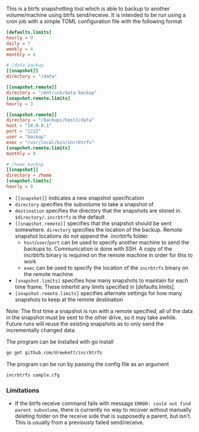 This is a btrfs snapshotting tool which is able to backup to another volume/machine using btrfs send/receive. It is intended to be run using a cron job with a simple TOML configuration file with the following format

```TOML
[defaults.limits]
hourly = 9
daily = 7
weekly = 4
monthly = 6

# /data backup
[[snapshot]]
directory = "/data"

[[snapshot.remote]]
directory = "/mnt/usb/data-backup"
[snapshot.remote.limits]
hourly = 3

[[snapshot.remote]]
directory = "/backups/host1/data"
host = "10.0.0.1"
port = "2222"
user = "backup"
exec = "/usr/local/bin/incrbtrfs"
[snapshot.remote.limits]
monthly = 0

# /home backup
[[snapshot]]
directory = /home
[snapshot.limits]
hourly = 0
```

- `[[snapshot]]` indicates a new snapshot specification
- `directory` specifies the subvolume to take a snapshot of
- `destination` specifies the directory that the snapshots are stored in. `$directory/.incrbtrfs` is the default
- `[[snapshot.remote]]` specifies that the snapshot should be sent somewhere. `directory` specifies the location of the backup. Remote snapshot locations do not append the .incrbtrfs folder.
  - `host`/`user`/`port` can be used to specify another machine to send the backups to. Communication is done with SSH. A copy of the incrbtrfs binary is required on the remote machine in order for this to work
  - `exec` can be used to specify the location of the `incrbtrfs` binary on the remote machine
- `[snapshot.limits]` specifies how many snapshots to maintain for each time frame. These inherhit any limits specified in [defaults.limits].
- `[snapshot.remote.limits]` specifies alternate settings for how many snapshots to keep at the remote destination

Note: The first time a snapshot is run with a remote specified, all of the data in the snapshot must be sent to the other drive, so it may take awhile. Future runs will reuse the existing snapshots as to only send the incrementally changed data.

The program can be installed with go install
```sh
go get github.com/drewkett/incrbtrfs
```

The program can be run by passing the config file as an argument

```sh
incrbtrfs sample.cfg
```

### Limitations
- If the btrfs receive command fails with message `ERROR: could not find parent subvolume`, there is currently no way to recover without manually deleting folder on the receive side that is supposedly a parent, but isn't. This is usually from a previously failed send/receive.
